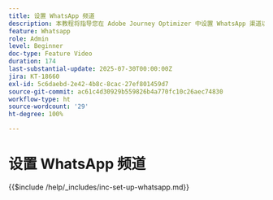 ```yaml
---
title: 设置 WhatsApp 频道
description: 本教程将指导您在 Adobe Journey Optimizer 中设置 WhatsApp 渠道以启用实时业务消息。
feature: Whatsapp
role: Admin
level: Beginner
doc-type: Feature Video
duration: 174
last-substantial-update: 2025-07-30T00:00:00Z
jira: KT-18660
exl-id: 5c6daebd-2e42-4b8c-8cac-27ef801459d7
source-git-commit: ac61c4d30929b559826b4a770fc10c26aec74830
workflow-type: ht
source-wordcount: '29'
ht-degree: 100%

---
```


# 设置 WhatsApp 频道

{{$include /help/_includes/inc-set-up-whatsapp.md}}